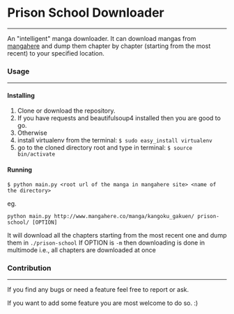 # Prison School Downloader
-----------------------------
An "intelligent" manga downloader.
It can download mangas from [mangahere](http://www.mangahere.co)
and dump them chapter by chapter (starting from the most recent)
to your specified location.

### Usage
-----------------------------
#### Installing
1. Clone or download the repository.
2. If you have requests and beautifulsoup4 installed then you are good to go.
3. Otherwise
  1. install virtualenv from the terminal: `$ sudo easy_install virtualenv`
  2. go to the cloned directory root and type in terminal: `$ source bin/activate`

#### Running
```
$ python main.py <root url of the manga in mangahere site> <name of the directory>
```
eg. 
```
python main.py http://www.mangahere.co/manga/kangoku_gakuen/ prison-school/ [OPTION]
```
It will download all the chapters starting from the most recent one and dump them in `./prison-school`
If OPTION is `-m` then downloading is done in multimode i.e., all chapters are downloaded at once

### Contribution
--------------------------------
If you find any bugs or need a feature feel free to report or ask.

If you want to add some feature you are most welcome to do so.
:)
